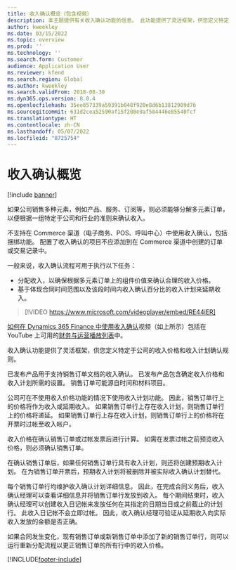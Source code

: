 ```yaml
---
title: 收入确认概览（包含视频）
description: 本主题提供有关收入确认功能的信息。 此功能提供了灵活框架，供您定义特定于公司的多元素订单收入价格和收入计划确认规则。
author: kweekley
ms.date: 03/15/2022
ms.topic: overview
ms.prod: ''
ms.technology: ''
ms.search.form: Customer
audience: Application User
ms.reviewer: kfend
ms.search.region: Global
ms.author: kweekley
ms.search.validFrom: 2018-08-30
ms.dyn365.ops.version: 8.0.4
ms.openlocfilehash: 35ee857339a59391b048f920e8d6b13812909d76
ms.sourcegitcommit: 631d2cea52590af15f208e9af584446e85540fcf
ms.translationtype: HT
ms.contentlocale: zh-CN
ms.lasthandoff: 05/07/2022
ms.locfileid: "8725754"
---
```

# <a name="revenue-recognition-overview"></a>收入确认概览

[!include [banner](../includes/banner.md)]

如果公司销售多种元素，例如产品、服务、订阅等，则必须能够分解多元素订单，以便根据一组特定于公司和行业的准则来确认收入。

不支持在 Commerce 渠道（电子商务、POS、呼叫中心）中使用收入确认，包括捆绑功能。 配置了收入确认的项目不应添加到在 Commerce 渠道中创建的订单或交易记录中。

一般来说，收入确认流程可用于执行以下任务：

* 分配收入，以确保根据多元素订单上的组件价值来确认合理的收入价格。
* 基于体现合同时间范围以及该段时间内收入确认百分比的收入计划来延期收入。

> [!VIDEO https://www.microsoft.com/videoplayer/embed/RE44iER]

[如何在 Dynamics 365 Finance 中使用收入确认](https://youtu.be/v3amIsiqvoo)视频（如上所示）包括在 YouTube 上可用的[财务与运营播放列表](https://www.youtube.com/playlist?list=PLcakwueIHoT_SYfIaPGoOhloFoCXiUSyW)中。

收入确认功能提供了灵活框架，供您定义特定于公司的收入价格和收入计划确认规则。

已发布产品用于支持销售订单文档的收入确认。 已发布产品包含确定收入价格和收入计划所需的设置。 销售订单可能源自时间和材料项目。

公司可在不使用收入价格功能的情况下使用收入计划功能。 因此，销售订单行上的价格将作为收入或延期收入。 如果销售订单行上存在收入计划，则销售订单行上的价格将递延。 如果销售订单行上存在收入计划，则销售订单行上的价格将在开票时过帐至收入帐户。

收入价格在确认销售订单或过帐发票后进行计算。 如需在发票过帐之前预览收入价格，则必须确认销售订单。

在确认销售订单后，如果任何销售订单行具有收入计划，则还将创建预期收入计划。 在为销售订单开票后，预期收入计划将被删除并被实际收入确认计划替代。

每个销售订单行均维护收入确认计划详细信息。 因此，在完成合同义务后，收入确认经理可以查看详细信息并将销售订单行发放到收入。 每个期间结束时，收入确认经理可以创建收入日记帐来发放任何在其指定的日期当日或之前截止的计划行。 此收入日记帐不会立即过帐。 因此，收入确认经理可验证从延期收入向实际收入发放的金额是否正确。

如果合同发生变化，现有销售订单或新销售订单中添加了新的销售订单行，则可以运行重新分配流程以更正销售订单的所有行中的收入价格。


[!INCLUDE[footer-include](../../includes/footer-banner.md)]
